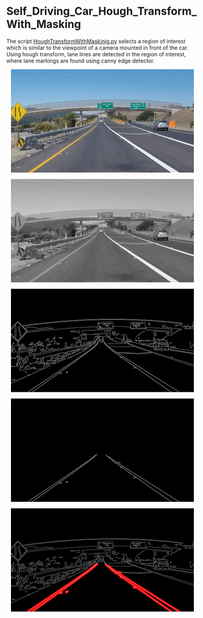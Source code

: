 # Self_Driving_Car_Hough_Transform_With_Masking

The script [HoughTransformWithMaskinig.py](https://github.com/hamza9305/Self_Driving_Car_Hough_Transform_With_Masking/blob/main/HoughTransformWithMaskinig.py) selects a region of interest which is similar to the viewpoint of a camera mounted in front of the car. Using hough transform, lane lines are detected in the region of interest, where lane markings are found using canny edge detector.

<p align="center">
  <img width="480" height="270" src="https://github.com/hamza9305/Self_Driving_Car_Hough_Transform_With_Masking/blob/main/resource/test.jpg">
</p>
<p align="center">
  <img width="480" height="270" src="https://github.com/hamza9305/Self_Driving_Car_Hough_Transform_With_Masking/blob/main/resource/blur_gray.jpg">
</p>
<p align="center">
  <img width="480" height="270" src="https://github.com/hamza9305/Self_Driving_Car_Hough_Transform_With_Masking/blob/main/resource/edges.jpg">
</p>
<p align="center">
  <img width="480" height="270" src="https://github.com/hamza9305/Self_Driving_Car_Hough_Transform_With_Masking/blob/main/resource/masked_edges.jpg">
</p>
<p align="center">
  <img width="480" height="270" src="https://github.com/hamza9305/Self_Driving_Car_Hough_Transform_With_Masking/blob/main/resource/lines_edges.jpg">
</p>
